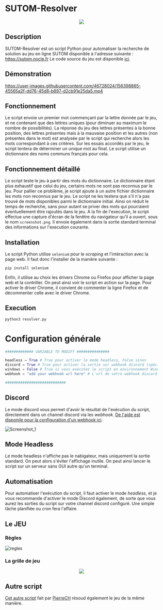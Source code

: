 # SUTOM-Resolver

<p align="center">
  <img src="https://user-images.githubusercontent.com/46728024/156399063-d08efd64-d631-4153-9899-0fe9f5f3f9b1.png">
</p>

## Description

SUTOM-Resolver est un script Python pour automatiser la recherche de solution au jeu en ligne SUTOM disponible à l'adresse suivante : https://sutom.nocle.fr
Le code source du jeu est disponible [ici](https://framagit.org/JonathanMM/sutom).

## Démonstration

https://user-images.githubusercontent.com/46728024/156398865-45565a2f-dd76-45d8-b897-d2cb91e25da5.mp4

## Fonctionnement

Le script envoie un premier mot commençant par la lettre donnée par le jeu, et ne contenant que des lettres uniques (pour diminuer au maximum le nombre de possibilités). La réponse du jeu des lettres présentes à la bonne position, des lettres présentes mais à la mauvaise position et les autres (non présentes dans le mot) est analysée par le script qui recherche alors les mots correspondant à ces critères. Sur les essais accordés par le jeu, le script tentera de déterminer un unique mot au final. Le script utilise un dictionnaire des noms communs français pour cela.

## Fonctionnement détaillé

Le script teste le jeu à partir des mots du dictionnaire. Le dictionnaire étant plus exhaustif que celui du jeu, certains mots ne sont pas reconnus par le jeu. Pour pallier ce problème, je script ajoute à un autre fichier dictionnaire les mots non reconnus par le jeu. Le script ne les testera que s'il n'a pas trouvé de mots disponibles parmi le dictionnaire initial. Ainsi on réduit le temps de recherche, sans pour autant se priver des mots qui pourraient éventuellement être rajoutés dans le jeu.
A la fin de l'execution, le script effectue une capture d'écran de la fenêtre du navigateur qu'il a ouvert, sous le nom `screenshot.png`. Il envoie également dans la sortie standard terminal des informations sur l'execution courante.

## Installation

Le script Python utilise `selenium` pour le *scraping* et l'intéraction avec la page web. Il faut donc l'installer de la manière suivante : 

```bash
pip install selenium
```

Enfin, il utilise au choix les drivers Chrome ou Firefox pour afficher la page web et la contrôler. On peut ainsi voir le script en action sur la page.
Pour activer le driver Chrome, il convient de commenter la ligne Firefox et de décommenter celle avec le driver Chrome.

## Execution

```bash
python3 resolver.py
```

# Configuration générale

```py
############# VARIABLE TO MODIFY ###############

headless = True # True pour activer le mode headless, False sinon
discord = True # True pour activer la sortie sur webhook discord (spécifier l'url), False sinon
windows = False # True si vous exécutez le script en environnement Windows (sert aux path des drivers), False sinon
webhook = "add your webhook url here" # L'url de votre webhook discord

############################
```
## Discord

Le mode discord vous permet d'avoir le résultat de l'exécution du script, directement dans un channel discord via les *webhook*. [De l'aide est disponile pour la configuration d'un webhook ici](https://support.discord.com/hc/en-us/articles/228383668-Intro-to-Webhooks). 

![Screenshot_1](https://user-images.githubusercontent.com/46728024/157642082-a55506f6-3790-428e-8e1e-977fbab74396.png)

## Mode Headless

Le mode headless n'affiche pas le nabigateur, mais uniquement la sortie standard. On peut alors s'éviter l'affichage inutile. On peut ainsi lancer le script sur un serveur sans GUI autre qu'un terminal. 

## Automatisation

Pour automatiser l'exécution du script, il faut activer le mode *headless*, et je vous recommande d'activer le mode Discord également, de sorte que vous aurez les sorties du script sur votre channel discord configuré. Une simple tâche planifiée ou *cron* fera l'affaire.

## Le JEU

### Règles

![regles](https://user-images.githubusercontent.com/46728024/156399043-dad9f73c-17df-464a-9b0e-60ac7a4635ae.png)

### La grille de jeu

<p align="center">
  <img src="https://user-images.githubusercontent.com/46728024/156399027-d10001c6-96e4-4b71-9ee8-ef3f4dac902c.png">
</p>


## Autre script

[Cet autre script](https://github.com/PierreChrd/py-sutom-cheat) fait par [PierreCH](https://github.com/PierreChrd) résoud également le jeu de la même manière.
